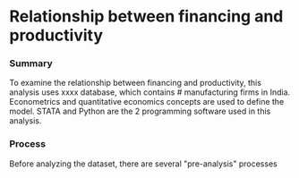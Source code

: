 # Relationship between financing and productivity
### Summary
To examine the relationship between financing and productivity, this analysis uses xxxx database, which contains # manufacturing firms in India. Econometrics and quantitative economics concepts are used to define the model. STATA and Python are the 2 programming software used in this analysis.
### Process
Before analyzing the dataset, there are several "pre-analysis" processes

